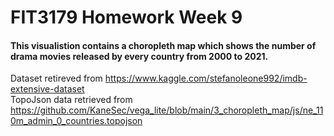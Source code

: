 # FIT3179 Homework Week 9

#### This visualistion contains a choropleth map which shows the number of drama movies released by every country from 2000 to 2021.

Dataset retireved from https://www.kaggle.com/stefanoleone992/imdb-extensive-dataset <br/>
TopoJson data retrieved from https://github.com/KaneSec/vega_lite/blob/main/3_choropleth_map/js/ne_110m_admin_0_countries.topojson

